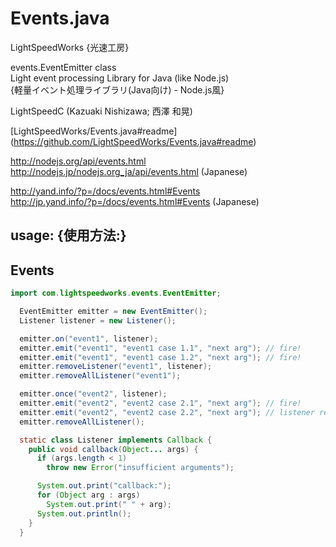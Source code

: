 Events.java
==========================

LightSpeedWorks {光速工房}

events.EventEmitter class <br/>
Light event processing Library for Java (like Node.js)  <br/>
{軽量イベント処理ライブラリ(Java向け) - Node.js風}

LightSpeedC (Kazuaki Nishizawa; 西澤 和晃)

[LightSpeedWorks/Events.java#readme] (https://github.com/LightSpeedWorks/Events.java#readme)

http://nodejs.org/api/events.html  <br/>
http://nodejs.jp/nodejs.org_ja/api/events.html (Japanese)

http://yand.info/?p=/docs/events.html#Events  <br/>
http://jp.yand.info/?p=/docs/events.html#Events (Japanese)

## usage: {使用方法:}

## Events

``` java
import com.lightspeedworks.events.EventEmitter;

  EventEmitter emitter = new EventEmitter();
  Listener listener = new Listener();

  emitter.on("event1", listener);
  emitter.emit("event1", "event1 case 1.1", "next arg"); // fire!
  emitter.emit("event1", "event1 case 1.2", "next arg"); // fire!
  emitter.removeListener("event1", listener);
  emitter.removeAllListener("event1");

  emitter.once("event2", listener);
  emitter.emit("event2", "event2 case 2.1", "next arg"); // fire!
  emitter.emit("event2", "event2 case 2.2", "next arg"); // listener removed
  emitter.removeAllListener();

  static class Listener implements Callback {
    public void callback(Object... args) {
      if (args.length < 1)
        throw new Error("insufficient arguments");

      System.out.print("callback:");
      for (Object arg : args)
        System.out.print(" " + arg);
      System.out.println();
    }
  }
```
